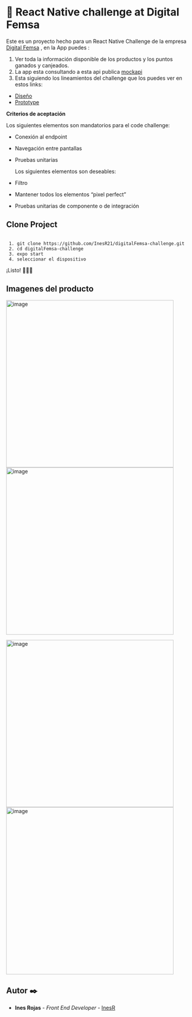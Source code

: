 # 🚀 React Native challenge at Digital Femsa

Este es un proyecto hecho para un React Native Challenge de la empresa [Digital Femsa](https://www.femsa.com/es/unidades-de-negocio/digital-femsa/) , en la App puedes :

1.  Ver toda la información disponible de los productos y los puntos ganados y canjeados.
2.  La app esta consultando a esta api publica [mockapi](https://6222994f666291106a29f999.mockapi.io/api/v1/products)
3.  Esta siguiendo los lineamientos del challenge que los puedes ver en estos links:

- [Diseño](https://www.figma.com/file/AIMJp1Y6Gfv9PmQ8lYmUy8/Code-challenge?node-id=6%3A649&t=Xn9gqR3I8BMbPAal-0)
- [Prototype](https://www.figma.com/proto/AIMJp1Y6Gfv9PmQ8lYmUy8/Code-challenge?node-id=6%3A649&scaling=scale-down&page-id=0%3A1&starting-point-node-id=6%3A649)

**Criterios de aceptación**

Los siguientes elementos son mandatorios para el code challenge:

- Conexión al endpoint
- Navegación entre pantallas
- Pruebas unitarias

  Los siguientes elementos son deseables:

- Filtro
- Mantener todos los elementos “pixel perfect”
- Pruebas unitarias de componente o de integración

## Clone Project

```

 1. git clone https://github.com/InesR21/digitalFemsa-challenge.git
 2. cd digitalFemsa-challenge
 3. expo start
 4. seleccionar el dispositivo

```

¡Listo! 🚀🚀🚀


## Imagenes del producto


<img width="450" alt="image" src="https://user-images.githubusercontent.com/45639602/210581070-5e54ebe0-9204-4350-ab39-d968de605044.png"> <img width="450" alt="image" src="https://user-images.githubusercontent.com/45639602/210581167-3037255b-b059-4387-93bb-6dabaa3edce3.png">


<img width="450" alt="image" src="https://user-images.githubusercontent.com/45639602/210581235-2eeb1d25-2d75-47d6-a418-2963b446e556.png"> <img width="450" alt="image" src="https://user-images.githubusercontent.com/45639602/210581312-7a2358e2-0b7f-4875-b4f1-70eeb261dfdb.png">





## Autor ✒️

- **Ines Rojas** - _Front End Developer_ - [InesR](https://www.linkedin.com/in/ines-rojasc/)
